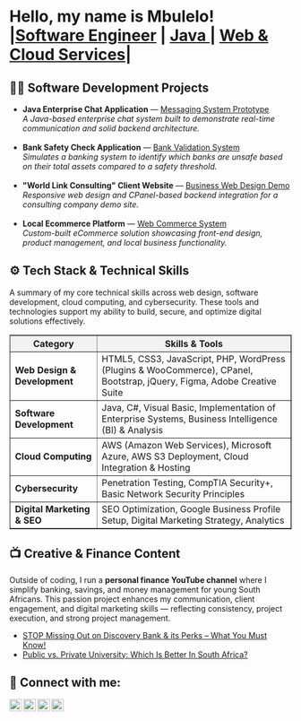 <h1>Hello, my name is Mbulelo! <br/>
|<a href="www.linkedin.com/in mbulelo-mtshutshisi-6024451a8">Software Engineer</a> |
<a href="https://github.com/MbuleloMtshu"> Java </a> |
<a href="https://github.com/MbuleloMtshu">Web & Cloud Services</a>|

<h2>👨‍💻 Software Development Projects</h2>

<ul>
  <li>
    <b>Java Enterprise Chat Application</b> — 
    <a href="https://github.com/MbuleloMtshu/ProductMultiply/blob/main/README.md" target="_blank">
      Messaging System Prototype
    </a><br>
    <i>A Java-based enterprise chat system built to demonstrate real-time communication and solid backend architecture.</i>
  </li>
  <br>

<li>
    <b>Bank Safety Check Application</b> — 
    <a href="https://github.com/MbuleloMtshu/BankSafetyCheckJava/blob/main/README.md" target="_blank">
      Bank Validation System
    </a><br>
    <i>Simulates a banking system to identify which banks are unsafe based on their total assets compared to a safety threshold.</i>
  </li>
  <br>


  <li>
    <b>"World Link Consulting" Client Website</b> — 
    <a href="https://hymalayafreight.co.za/" target="_blank">
      Business Web Design Demo
    </a><br>
    <i>Responsive web design and CPanel-based backend integration for a consulting company demo site.</i>
  </li>
  <br>

  <li>
    <b>Local Ecommerce Platform</b> — 
    <a href="https://gwglassinfo.s3.eu-north-1.amazonaws.com/MainPage.html" target="_blank">
      Web Commerce System
    </a><br>
    <i>Custom-built eCommerce solution showcasing front-end design, product management, and local business functionality.</i>
  </li>
</ul>

<h2>⚙️ Tech Stack & Technical Skills</h2>
<p>
A summary of my core technical skills across web design, software development, cloud computing, and cybersecurity. 
These tools and technologies support my ability to build, secure, and optimize digital solutions effectively.
</p>

<table border="1" cellspacing="0" cellpadding="8" style="border-collapse: collapse; width:100%;">
  <thead style="background-color:#f2f2f2;">
    <tr>
      <th>Category</th>
      <th>Skills & Tools</th>
    </tr>
  </thead>
  <tbody>
    <tr>
      <td><b>Web Design & Development</b></td>
      <td>HTML5, CSS3, JavaScript, PHP, WordPress (Plugins & WooCommerce), CPanel, Bootstrap, jQuery, Figma, Adobe Creative Suite</td>
    </tr>
    <tr>
      <td><b>Software Development</b></td>
      <td>Java, C#, Visual Basic, Implementation of Enterprise Systems, Business Intelligence (BI) & Analysis</td>
    </tr>
    <tr>
      <td><b>Cloud Computing</b></td>
      <td>AWS (Amazon Web Services), Microsoft Azure, AWS S3 Deployment, Cloud Integration & Hosting</td>
    </tr>
    <tr>
      <td><b>Cybersecurity</b></td>
      <td>Penetration Testing, CompTIA Security+, Basic Network Security Principles</td>
    </tr>
    <tr>
      <td><b>Digital Marketing & SEO</b></td>
      <td>SEO Optimization, Google Business Profile Setup, Digital Marketing Strategy, Analytics</td>
    </tr>
  </tbody>
</table>

<h2>📺 Creative & Finance Content</h2>
<p>
Outside of coding, I run a <b>personal finance YouTube channel</b> where I simplify banking, savings, and money management for young South Africans.
This passion project enhances my communication, client engagement, and digital marketing skills — reflecting consistency, project execution, and strong project management.
</p>
<ul>
  <li>
    <a href="https://youtu.be/dbb2EW5E2lo" target="_blank">
      STOP Missing Out on Discovery Bank & its Perks – What You Must Know!
    </a>
  </li>
  <li>
    <a href="https://youtu.be/jcrqRKezmZ8" target="_blank">
      Public vs. Private University: Which Is Better In South Africa?
    </a>
  </li>
</ul>

<h2> 🤳 Connect with me:</h2>

[<img align="left" alt="MbuleloMtshu | YouTube" width="22px" src="https://cdn.jsdelivr.net/npm/simple-icons@v3/icons/youtube.svg" />][youtube]
[<img align="left" alt="MbuleloMtshu | Twitter" width="22px" src="https://cdn.jsdelivr.net/npm/simple-icons@v3/icons/twitter.svg" />][twitter]
[<img align="left" alt="MbuleloMtshu | LinkedIn" width="22px" src="https://cdn.jsdelivr.net/npm/simple-icons@v3/icons/linkedin.svg" />][linkedin]
[<img align="left" alt="MbuleloMtshu | Instagram" width="22px" src="https://cdn.jsdelivr.net/npm/simple-icons@v3/icons/instagram.svg" />][instagram]

[twitter]: https://twitter.com/MbuleloMtshu
[youtube]:https://www.youtube.com/channel/UCZrZN7aPZrMCj-W5ZZgqO8Q
[instagram]: https://www.instagram.com/mbulelo_mtshu/
[linkedin]: https://www.linkedin.com/in/mbulelo-mtshutshisi-6024451a8

<!--
**joshmadakor1/joshmadakor1** is a ✨ _special_ ✨ repository because its `README.md` (this file) appears on your GitHub profile.

Here are some ideas to get you started:

- 🔭 I’m currently working on ...
- 🌱 I’m currently learning ...
- 👯 I’m looking to collaborate on ...
- 🤔 I’m looking for help with ...
- 💬 Ask me about ...
- 📫 How to reach me: ...
- 😄 Pronouns: ...
- ⚡ Fun fact: ...
-->
